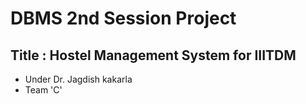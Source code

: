 # DBMS 2nd Session Project
## Title : Hostel Management System for IIITDM
   - Under Dr. Jagdish kakarla
   - Team 'C'  
